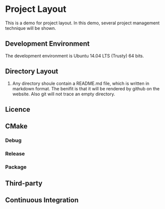 # Project Layout 
This is a demo for project layout. In this demo, several project management technique will be shown.

## Development Environment
The development environment is Ubuntu 14.04 LTS (Trusty) 64 bits.

## Directory Layout

1. Any directory shoule contain a README.md file, which is written in markdown format. The benifit is that it will be rendered by github on the website. Also git will not trace an empty directory.

## Licence

## CMake

### Debug

### Release

### Package

## Third-party
 
## Continuous Integration
